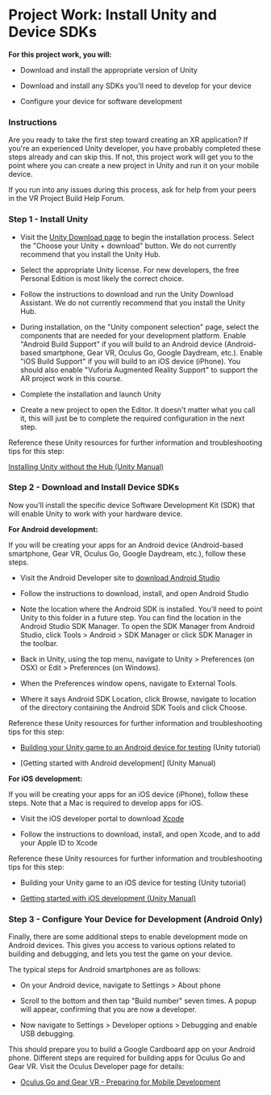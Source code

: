 # Project Work: Install Unity and Device SDKs

**For this project work, you will:**
 - Download and install the appropriate version of Unity

 - Download and install any SDKs you'll need to develop for your device

 - Configure your device for software development

### Instructions
Are you ready to take the first step toward creating an XR application? If you're an experienced Unity developer, you have probably completed these steps already and can skip this. If not, this project work will get you to the point where you can create a new project in Unity and run it on your mobile device.

If you run into any issues during this process, ask for help from your peers in the VR Project Build Help Forum.

### Step 1 - Install Unity
 - Visit the [Unity Download page](https://unity3d.com/get-unity/download) to begin the installation process. Select the "Choose your Unity + download" button. We do not currently recommend that you install the Unity Hub. 

 - Select the appropriate Unity license. For new developers, the free Personal Edition is most likely the correct choice.

 - Follow the instructions to download and run the Unity Download Assistant. We do not currently recommend that you install the Unity Hub.

 - During installation, on the "Unity component selection" page, select the components that are needed for your development platform. Enable "Android Build Support" if you will build to an Android device (Android-based smartphone, Gear VR, Oculus Go, Google Daydream, etc.). Enable "iOS Build Support" if you will build to an iOS device (iPhone). You should also enable "Vuforia Augmented Reality Support" to support the AR project work in this course.

 - Complete the installation and launch Unity

 - Create a new project to open the Editor. It doesn't matter what you call it, this will just be to complete the required configuration in the next step.

Reference these Unity resources for further information and troubleshooting tips for this step:

[Installing Unity without the Hub (Unity Manual)](https://docs.unity3d.com/Manual/InstallingUnity.html)

### Step 2 - Download and Install Device SDKs
Now you'll install the specific device Software Development Kit (SDK) that will enable Unity to work with your hardware device. 

**For Android development:**

If you will be creating your apps for an Android device (Android-based smartphone, Gear VR, Oculus Go, Google Daydream, etc.), follow these steps.

 - Visit the Android Developer site to [download Android Studio](https://developer.android.com/studio)

 - Follow the instructions to download, install, and open Android Studio

 - Note the location where the Android SDK is installed. You'll need to point Unity to this folder in a future step. You can find the location in the Android Studio SDK Manager. To open the SDK Manager from Android Studio, click Tools > Android > SDK Manager or click SDK Manager in the toolbar.

 - Back in Unity, using the top menu, navigate to Unity > Preferences (on OSX) or Edit > Preferences (on Windows).

 - When the Preferences window opens, navigate to External Tools.

 - Where it says Android SDK Location, click Browse, navigate to location of the directory containing the Android SDK Tools and click Choose.

Reference these Unity resources for further information and troubleshooting tips for this step:

 - [Building your Unity game to an Android device for testing](https://learn.unity.com/tutorials#5c7f8528edbc2a002053b4a2) (Unity tutorial)

 - [Getting started with Android development] (Unity Manual)

**For iOS development:**

If you will be creating your apps for an iOS device (iPhone), follow these steps. Note that a Mac is required to develop apps for iOS.

 - Visit the iOS developer portal to download [Xcode](https://developer.apple.com/xcode/)

 - Follow the instructions to download, install, and open Xcode, and to add your Apple ID to Xcode

Reference these Unity resources for further information and troubleshooting tips for this step:

 - Building your Unity game to an iOS device for testing (Unity tutorial)

 - [Getting started with iOS development (Unity Manual)](https://docs.unity3d.com/Manual/iphone-GettingStarted.html)

### Step 3 - Configure Your Device for Development (Android Only)
Finally, there are some additional steps to enable development mode on Android devices. This gives you access to various options related to building and debugging, and lets you test the game on your device.

The typical steps for Android smartphones are as follows:

 - On your Android device, navigate to Settings > About phone

 - Scroll to the bottom and then tap "Build number" seven times. A popup will appear, confirming that you are now a developer.

 - Now navigate to Settings > Developer options > Debugging and enable USB debugging.

This should prepare you to build a Google Cardboard app on your Android phone. Different steps are required for building apps for Oculus Go and Gear VR. Visit the Oculus Developer page for details:

  - [Oculus Go and Gear VR - Preparing for Mobile Development](https://developer.oculus.com/documentation/unity/unity-enable-device/)
